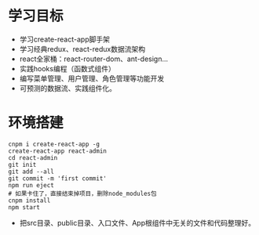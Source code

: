 # 学习目标

- 学习create-react-app脚手架
- 学习经典redux、react-redux数据流架构
- react全家桶：react-router-dom、ant-design...
- 实践hooks编程（函数式组件）
- 编写菜单管理、用户管理、角色管理等功能开发
- 可预测的数据流、实践组件化。

# 环境搭建
```
cnpm i create-react-app -g
create-react-app react-admin
cd react-admin
git init
git add --all
git commit -m 'first commit'
npm run eject
# 如果卡住了，直接结束掉项目，删除node_modules包
cnpm install
npm start
```
- 把src目录、public目录、入口文件、App根组件中无关的文件和代码整理好。
